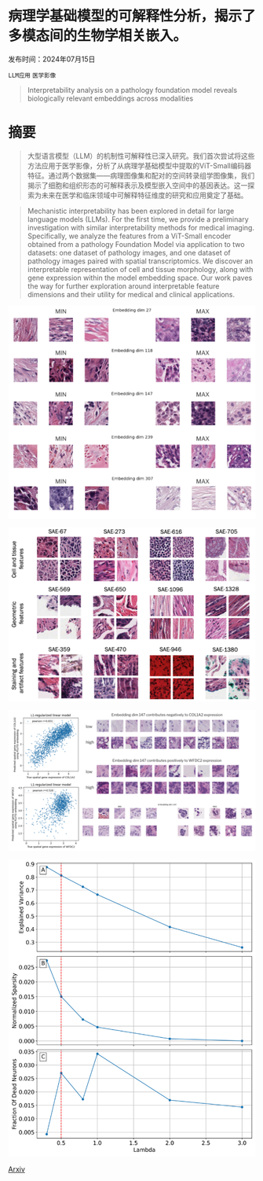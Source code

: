# 病理学基础模型的可解释性分析，揭示了多模态间的生物学相关嵌入。

发布时间：2024年07月15日

`LLM应用` `医学影像`

> Interpretability analysis on a pathology foundation model reveals biologically relevant embeddings across modalities

# 摘要

> 大型语言模型（LLM）的机制性可解释性已深入研究。我们首次尝试将这些方法应用于医学影像，分析了从病理学基础模型中提取的ViT-Small编码器特征。通过两个数据集——病理图像集和配对的空间转录组学图像集，我们揭示了细胞和组织形态的可解释表示及模型嵌入空间中的基因表达。这一探索为未来在医学和临床领域中可解释特征维度的研究和应用奠定了基础。

> Mechanistic interpretability has been explored in detail for large language models (LLMs). For the first time, we provide a preliminary investigation with similar interpretability methods for medical imaging. Specifically, we analyze the features from a ViT-Small encoder obtained from a pathology Foundation Model via application to two datasets: one dataset of pathology images, and one dataset of pathology images paired with spatial transcriptomics. We discover an interpretable representation of cell and tissue morphology, along with gene expression within the model embedding space. Our work paves the way for further exploration around interpretable feature dimensions and their utility for medical and clinical applications.

![病理学基础模型的可解释性分析，揭示了多模态间的生物学相关嵌入。](../../../paper_images/2407.10785/embedding_viz_mi2.png)

![病理学基础模型的可解释性分析，揭示了多模态间的生物学相关嵌入。](../../../paper_images/2407.10785/SAE_features_highres.png)

![病理学基础模型的可解释性分析，揭示了多模态间的生物学相关嵌入。](../../../paper_images/2407.10785/spatial_gene_expression_fig.png)

![病理学基础模型的可解释性分析，揭示了多模态间的生物学相关嵌入。](../../../paper_images/2407.10785/metrics_across_lambdas.png)

[Arxiv](https://arxiv.org/abs/2407.10785)